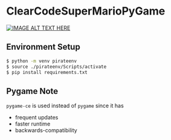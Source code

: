 # ClearCodeSuperMarioPyGame

[![IMAGE ALT TEXT HERE](https://img.youtube.com/vi/WViyCAa6yLI/0.jpg)](https://www.youtube.com/watch?v=WViyCAa6yLI)

## Environment Setup

```sh
$ python -m venv pirateenv
$ source ./pirateenv/Scripts/activate
$ pip install requirements.txt
```

## Pygame Note

`pygame-ce` is used instead of `pygame` since it has

- frequent updates
- faster runtime
- backwards-compatibility
